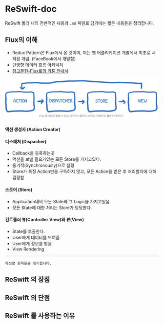 # ReSwift-doc

ReSwift 폴더 내의 전반적인 내용과 `.md` 파일로 담기에는 짧은 내용들을 정리합니다.

## Flux의 이해

- Redux Pattern은 Flux에서 온 것이며, 이는 웹 어플리케이션 개발에서 최초로 시작된 개념. (FaceBook에서 개발함)
- 단방향 데이터 흐름 아키텍처
- [참고문헌-Flux로의 카툰 안내서](http://bestalign.github.io/2015/10/06/cartoon-guide-to-flux/)


![Flux Architecture](https://github.com/yuniithings/TIL/blob/master/ReSwift/images/ReSwift-Flux.png?raw=true)

#### 액션 생성자 (Action Creator)

#### 디스패처 (Dispacher)

* Callback을 등혹하는곳
* 액션을 보낼 필요가있는 모든 Store를 가지고있다.
* 동기적(Synchronously)으로 실행
* Store가 특정 Action만을 구독하지 않고, 모든 Action을 받은 후 처리할지에 대해 결정함

#### 스토어 (Store)

* Application내의 모든 State와 그 Logic을 가지고있음
* 모든 State에 대한 처리는 Store가 담당한다.

#### 컨트롤러 뷰(Controller View)와 뷰(View)

* State를 호출한다.
* User에게 데이터를 보여줌
* User에게 정보를 받음
* View Rendering



---
`작성할 항목들을 정리합니다.`
## ReSwift 의 장점

## ReSwift 의 단점

## ReSwift 를 사용하는 이유
